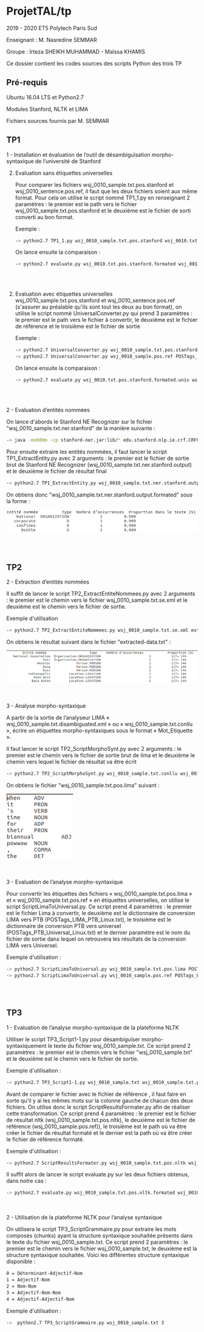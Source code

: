 # ProjetTAL/tp


2019 - 2020 ET5 Polytech Paris Sud

Enseignant : M. Nasredine SEMMAR

Groupe : Irteza SHEIKH MUHAMMAD - Maïssa KHAMIS

Ce dossier contient les codes sources des scripts Python des trois TP

## Pré-requis

Ubuntu 16.04 LTS et Python2.7

Modules Stanford, NLTK et LIMA

Fichiers sources fournis par M. SEMMAR


## TP1
1 - Installation et évaluation de l’outil de désambiguïsation morpho-syntaxique de l’université de Stanford

2)  Evaluation sans étiquettes universelles

    Pour comparer les fichiers wsj_0010_sample.txt.pos.stanford et wsj_0010_sentence.pos.ref, il faut que les deux fichiers soient aux même format. Pour cela on utilise le script nommé TP1_1.py en renseignant 2 paramètres : le premier est le path vers le fichier wsj_0010_sample.txt.pos.stanford et le deuxième est le fichier de sorti converti au bon format.
    
    Exemple :

    ```bash
    -> python2.7 TP1_1.py wsj_0010_sample.txt.pos.stanford wsj_0010.txt.pos.stanford.formated
    ```

    On lance ensuite la comparaison :
    ```bash
    -> python2.7 evaluate.py wsj_0010.txt.pos.stanford.formated wsj_0010_sample.pos.ref
    ```

<br/><br/>


2)  Evaluation avec étiquettes universelles wsj_0010_sample.txt.pos.stanford et wsj_0010_sentence.pos.ref (s'assurer au préalable qu'ils sont tout les deux au bon format), on utilise le script nommé UniversalConverter.py qui prend 3 paramètres : le premier est le path vers le fichier à convertir, le deuxième est le fichier de référence et le troisième est le fichier de sortie

    Exemple :

    ```bash
    -> python2.7 UniversalConverter.py wsj_0010_sample.txt.pos.stanford.formated POSTags_PTB_Universal_Linux.txt  wsj_0010_sample.txt.pos.stanford.formated.univ
    -> python2.7 UniversalConverter.py wsj_0010_sample.pos.ref POSTags_PTB_Universal_Linux.txt wsj_0010_sample.pos.ref.univ
    ```

    On lance ensuite la comparaison :
    ```bash
    -> python2.7 evaluate.py wsj_0010.txt.pos.stanford.formated.univ wsj_0010_sample.pos.ref.univ
    ```

<br/><br/>

2 - Evaluation d’entités nommées


On lance d'abords le Stanford NE Recognizer sur le fichier "wsj_0010_sample.txt.ner.stanford" de la manière suivante :

```bash
-> java -mx600m -cp stanford-ner.jar:lib/* edu.stanford.nlp.ie.crf.CRFClassifier -loadClassifier classifiers/english.all.3class.distsim.crf.ser.gz -textFile wsj_0010_sample.txt > wsj_0010_sample.txt.ner.stanford.output
```

Pour ensuite extraire les entités nommées, il faut lancer le script TP1_ExtractEntity.py avec 2 arguments : le premier est le fichier de sortie brut de Stanford NE Recognizer (wsj_0010_sample.txt.ner.stanford.output) et le deuxième le fichier de résultat final

```bash
-> python2.7 TP1_ExtractEntity.py wsj_0010_sample.txt.ner.stanford.output wsj_0010_sample.txt.ner.stanford.output.formated
```

On obtiens donc "wsj_0010_sample.txt.ner.stanford.output.formated" sous la forme :

<img src="../screenshoots/tp1-1.png">


<br/><br/>
## TP2
2 - Extraction d’entités nommées

Il suffit de lancer le script TP2_ExtractEntiteNommees.py avec 2 arguments : le premier est le chemin vers le fichier wsj_0010_sample.txt.se.xml et le deuxième est le chemin vers le fichier de sortie.

Exemple d'utilisation

```bash
-> python2.7 TP2_ExtractEntiteNommees.py wsj_0010_sample.txt.se.xml extracted-data.txt
```
On obtiens le résultat suivant dans le fichier "extracted-data.txt" : 


<img src="../screenshoots/tp2-1.png">

<br/><br/>
3 - Analyse morpho-syntaxique

A partir de la sortie de l’analyseur LIMA « wsj_0010_sample.txt.disambiguated.xml » ou
« wsj_0010_sample.txt.conllu », écrire un
étiquettes morpho-syntaxiques sous le format « Mot_Etiquette ».


Il faut lancer le script TP2_ScriptMorphoSynt.py avec 2 arguments : le premier est le chemin vers le fichier de sortie brut de lima et le deuxième le chemin vers lequel le fichier de résultat va être écrit

```bash
-> python2.7 TP2_ScriptMorphoSynt.py wsj_0010_sample.txt.conllu wsj_0010_sample.txt.pos.lima
```
On obtiens le fichier "wsj_0010_sample.txt.pos.lima" suivant : 

<img src="../screenshoots/tp2-2.png">




<br/><br/>
3 - Evaluation de l’analyse morpho-syntaxique

Pour convertir les étiquettes des fichiers « wsj_0010_sample.txt.pos.lima » et « wsj_0010_sample.txt.pos.ref » en étiquettes universelles, on utilise le script ScriptLimaToUniversal.py. Ce script prend 4 paramètres : le premier est le fichier Lima à convertir, le deuxième est le dictionnaire de conversion LIMA vers PTB (POSTags_LIMA_PTB_Linux.txt), le troisième est le dictionnaire de conversion PTB vers universel (POSTags_PTB_Universal_Linux.txt) et le dernier paramètre est le nom du fichier de sortie dans lequel on retrouvera les résultats de la conversion LIMA vers Universel.

Exemple d'utilisation :

```bash
-> python2.7 ScriptLimaToUniversal.py wsj_0010_sample.txt.pos.lima POSTags_LIMA_PTB_Linux.txt POSTags_PTB_Universal_Linux.txt wsj_0010_sample.txt.pos.univ.lima
-> python2.7 ScriptLimaToUniversal.py wsj_0010_sample.pos.ref POSTags_LIMA_PTB_Linux.txt POSTags_PTB_Universal_Linux.txt wsj_0010_sample.txt.pos.univ.ref
```



<br/><br/>
## TP3
1 - Evaluation de l’analyse morpho-syntaxique de la plateforme NLTK
    
Utiliser le script TP3_Script1-1.py pour désambiguïser morpho-syntaxiquement le texte du fichier wsj_0010_sample.txt. Ce script prend 2 paramètres : le premier est le chemin vers le fichier "wsj_0010_sample.txt" et le deuxième est le chemin vers le fichier de sortie.

Exemple d'utilisation :

```bash
-> python2.7 TP3_Script1-1.py wsj_0010_sample.txt wsj_0010_sample.txt.pos.nltk
```

Avant de comparer le fichier avec le fichier de référence , il faut faire en sorte qu'il y ai les mêmes mots sur la colonne gauche de chacun des deux fichiers. On utilise donc le script ScriptResultsFormater.py afin de réaliser cette transformation. Ce script prend 4 paramètres : le premier est le fichier de résultat nltk (wsj_0010_sample.txt.pos.nltk), le deuxième est le fichier de référence (wsj_0010_sample.pos.ref)), le troisième est le path où va être créer le fichier de résultat formaté et le dernier est la path où va être créer le fichier de référence formaté.

Exemple d'utilisation :

```bash
-> python2.7 ScriptResultsFormater.py wsj_0010_sample.txt.pos.nltk wsj_0010_sample.pos.ref wsj_0010_sample.txt.pos.nltk.formated wsj_0010_sample.pos.ref.formated
```

Il suffit alors de lancer le script evaluate.py sur les deux fichiers obtenus, dans notre cas :
```bash
-> python2.7 evaluate.py wsj_0010_sample.txt.pos.nltk.formated wsj_0010_sample.pos.ref.formated
```
<br/><br/>
2 - Utilisation de la plateforme NLTK pour l’analyse syntaxique

On utilisera le script TP3_ScriptGrammaire.py pour extraire les mots composés (chunks) ayant la structure syntaxique souhaitée présents dans le texte du fichier wsj_0010_sample.txt. Ce script prend 2 paramètres : le premier est le chemin vers le fichier wsj_0010_sample.txt, le deuxième est la structure syntaxique souhaitée. Voici les différentes structure syntaxique disponible :
```bash
0 = Déterminant-Adjectif-Nom
1 = Adjectif-Nom
2 = Nom-Nom
3 = Adjectif-Nom-Nom
4 = Adjectif-Adjectif-Nom
```


Exemple d'utilisation :

```bash
->  python2.7 TP3_ScriptGrammaire.py wsj_0010_sample.txt 3
```

